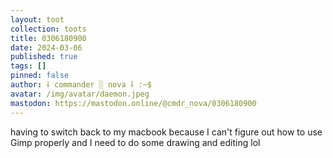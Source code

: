 ```yaml
---
layout: toot
collection: toots
title: 0306180900
date: 2024-03-06
published: true
tags: []
pinned: false
author: ⸸ commander ░ nova ⸸ :~$
avatar: /img/avatar/daemon.jpeg
mastodon: https://mastodon.online/@cmdr_nova/0306180900
---
```


having to switch back to my macbook because I can't figure out how to use Gimp properly and I need to do some drawing and editing lol
